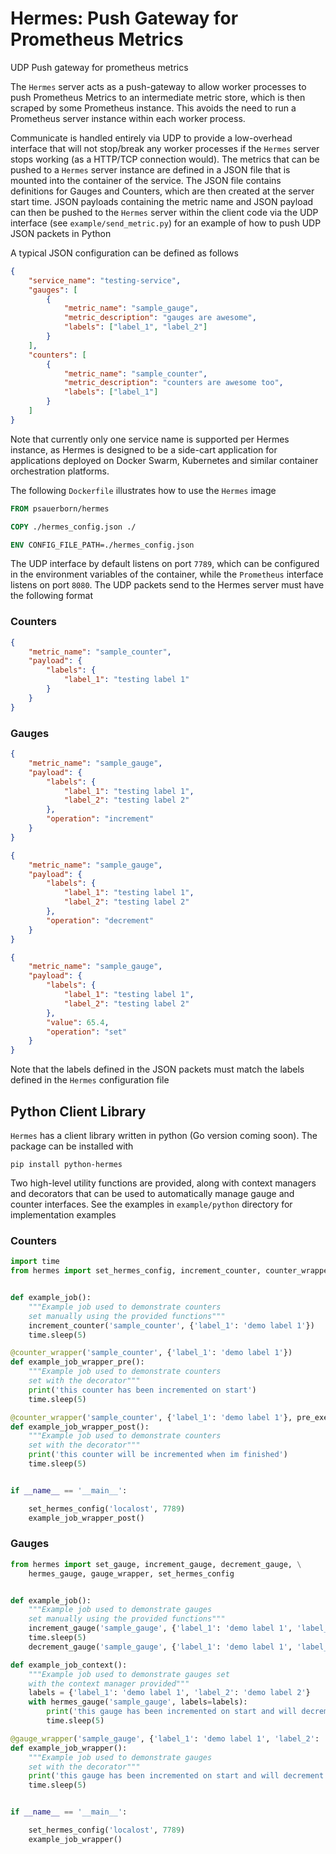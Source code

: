 # Hermes: Push Gateway for Prometheus Metrics

UDP Push gateway for prometheus metrics

The `Hermes` server acts as a push-gateway to allow worker processes to
push Prometheus Metrics to an intermediate metric store, which is then
scraped by some Prometheus instance. This avoids the need to run a
Prometheus server instance within each worker process.

Communicate is handled entirely via UDP to provide a low-overhead interface
that will not stop/break any worker processes if the `Hermes` server stops
working (as a HTTP/TCP connection would). The metrics that can be pushed to a
`Hermes` server instance are defined in a JSON file that is mounted into the
container of the service. The JSON file contains definitions for Gauges and
Counters, which are then created at the server start time. JSON payloads
containing the metric name and JSON payload can then be pushed to the `Hermes`
server within the client code via the UDP interface (see `example/send_metric.py`)
for an example of how to push UDP JSON packets in Python

A typical JSON configuration can be defined as follows

```json
{
    "service_name": "testing-service",
    "gauges": [
        {
            "metric_name": "sample_gauge",
            "metric_description": "gauges are awesome",
            "labels": ["label_1", "label_2"]
        }
    ],
    "counters": [
        {
            "metric_name": "sample_counter",
            "metric_description": "counters are awesome too",
            "labels": ["label_1"]
        }
    ]
}
```

Note that currently only one service name is supported per Hermes instance, as Hermes is designed
to be a side-cart application for applications deployed on Docker Swarm, Kubernetes and similar
container orchestration platforms.

The following `Dockerfile` illustrates how to use the `Hermes` image

```dockerfile
FROM psauerborn/hermes

COPY ./hermes_config.json ./

ENV CONFIG_FILE_PATH=./hermes_config.json
```

The UDP interface by default listens on port `7789`, which can be configured in the environment
variables of the container, while the `Prometheus` interface listens on port `8080`. The UDP packets
send to the Hermes server must have the following format

### Counters

```json
{
    "metric_name": "sample_counter",
    "payload": {
        "labels": {
            "label_1": "testing label 1"
        }
    }
}
```

### Gauges

```json
{
    "metric_name": "sample_gauge",
    "payload": {
        "labels": {
            "label_1": "testing label 1",
            "label_2": "testing label 2"
        },
        "operation": "increment"
    }
}
```

```json
{
    "metric_name": "sample_gauge",
    "payload": {
        "labels": {
            "label_1": "testing label 1",
            "label_2": "testing label 2"
        },
        "operation": "decrement"
    }
}
```

```json
{
    "metric_name": "sample_gauge",
    "payload": {
        "labels": {
            "label_1": "testing label 1",
            "label_2": "testing label 2"
        },
        "value": 65.4,
        "operation": "set"
    }
}
```

Note that the labels defined in the JSON packets must match the labels defined in the
`Hermes` configuration file

## Python Client Library

`Hermes` has a client library written in python (Go version coming soon). The package can be
installed with

```console
pip install python-hermes
```

Two high-level utility functions are provided, along with context managers and
decorators that can be used to automatically manage gauge and counter interfaces.
See the examples in `example/python` directory for implementation examples

### Counters

```python
import time
from hermes import set_hermes_config, increment_counter, counter_wrapper


def example_job():
    """Example job used to demonstrate counters
    set manually using the provided functions"""
    increment_counter('sample_counter', {'label_1': 'demo label 1'})
    time.sleep(5)

@counter_wrapper('sample_counter', {'label_1': 'demo label 1'})
def example_job_wrapper_pre():
    """Example job used to demonstrate counters
    set with the decorator"""
    print('this counter has been incremented on start')
    time.sleep(5)

@counter_wrapper('sample_counter', {'label_1': 'demo label 1'}, pre_execution=False)
def example_job_wrapper_post():
    """Example job used to demonstrate counters
    set with the decorator"""
    print('this counter will be incremented when im finished')
    time.sleep(5)


if __name__ == '__main__':

    set_hermes_config('localost', 7789)
    example_job_wrapper_post()
```

### Gauges

```python
from hermes import set_gauge, increment_gauge, decrement_gauge, \
    hermes_gauge, gauge_wrapper, set_hermes_config


def example_job():
    """Example job used to demonstrate gauges
    set manually using the provided functions"""
    increment_gauge('sample_gauge', {'label_1': 'demo label 1', 'label_2': 'demo label 2'})
    time.sleep(5)
    decrement_gauge('sample_gauge', {'label_1': 'demo label 1', 'label_2': 'demo label 2'})

def example_job_context():
    """Example job used to demonstrate gauges set
    with the context manager provided"""
    labels = {'label_1': 'demo label 1', 'label_2': 'demo label 2'}
    with hermes_gauge('sample_gauge', labels=labels):
        print('this gauge has been incremented on start and will decrement when Im done')
        time.sleep(5)

@gauge_wrapper('sample_gauge', {'label_1': 'demo label 1', 'label_2': 'demo label 2'})
def example_job_wrapper():
    """Example job used to demonstrate gauges
    set with the decorator"""
    print('this gauge has been incremented on start and will decrement when Im done')
    time.sleep(5)


if __name__ == '__main__':

    set_hermes_config('localost', 7789)
    example_job_wrapper()
```